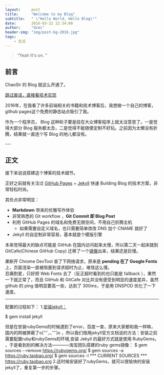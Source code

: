 ```yaml
---
layout:     post
title:      "Welcome to my Blog"
subtitle:   " \"Hello World, Hello Blog\""
date:       2016-03-22 22:34:00
author:     "dcmi"
header-img: "img/post-bg-2016.jpg"
tags:
    - 生活
---
```


> “Yeah It's on. ”


## 前言

ChaoSir 的 Blog 就这么开通了。

[跳过废话，直接看技术实现 ](#build)



2016年，在我看了许多前端相关的书籍和技术博客后，我想做一个自己的博客，github pages这个免费的静态站点吸引了我。


作为一个程序员， Blog 这种轮子要是挂在大众博客程序上就太没意思了。一是觉得大部分 Blog 服务都太丑，二是觉得不能随便定制不好玩。之前因为太懒没有折腾，结果就一直连个写 Blog 的地儿都没有。


<p id = "build"></p>
---

## 正文

接下来说说搭建这个博客的技术细节。  

正好之前就有关注过 [GitHub Pages](https://pages.github.com/) + [Jekyll](http://jekyllrb.com/) 快速 Building Blog 的技术方案，非常轻松时尚。

其优点非常明显：

* **Markdown** 带来的优雅写作体验
* 非常熟悉的 Git workflow ，**Git Commit 即 Blog Post**
* 利用 GitHub Pages 的域名和免费无限空间，不用自己折腾主机
	* 如果需要自定义域名，也只需要简单改改 DNS 加个 CNAME 就好了
* Jekyll 的自定制非常容易，基本就是个模版引擎


本来觉得最大的缺点可能是 GitHub 在国内访问起来太慢，所以第二天一起床就到 GitCafe(Chinese GitHub Copy) 迁移了一个[镜像](http://huxpro.gitcafe.io)出来，结果还是巨慢。

果断开 Chrome DevTool 查了下网络请求，原来是 **pending 在了 Google Fonts** 上，页面渲染一直被阻塞到请求超时为止，难怪这么慢。  
忍痛割爱，只好把 Web Fonts 去了（反正超时看到的也只能是 fallback ），果然一下就正常了，而且 GitHub 和 GitCafe 对比并没有感受到明显的速度差异，虽然 github 的 ping 值明显要高一些，达到了 300ms，于是用 DNSPOD 优化了一下速度。



---

配置的过程如下：
 1.[安装jekyll：](http://jekyllrb.com/)

 $ gem install jekyll
 
 但是在安装rubyGems的时候遇到了error，百度一查，原来大家都和我一样嘛，国内的网被屏蔽了o(︶︿︶)o ，所以我们借用jekyll官方文档说的方法：安装之前需要配置ruby和rubyGems的环境,安装 Jekyll 的最好方式就是使用 RubyGems。
 ，于是看到别的解决方法————淘宝团队搭建的ruby gems镜像：
   $ gem sources --remove https://rubygems.org/
   $ gem sources -a https://ruby.taobao.org/
   $ gem sources -l
	  *** CURRENT SOURCES ***
	  https://ruby.taobao.org
 2.这时候安装好了rubyGems，就可以很愉快的安装jekyll了，重复第一步的步骤。





